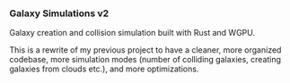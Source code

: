 ### Galaxy Simulations v2

Galaxy creation and collision simulation built with Rust and WGPU.

This is a rewrite of my previous project to have a cleaner, more organized codebase, more simulation
modes (number of colliding galaxies, creating galaxies from clouds etc.), and more optimizations.
